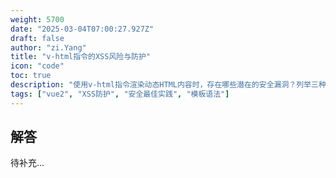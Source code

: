 ```yaml
---
weight: 5700
date: "2025-03-04T07:00:27.927Z"
draft: false
author: "zi.Yang"
title: "v-html指令的XSS风险与防护"
icon: "code"
toc: true
description: "使用v-html指令渲染动态HTML内容时，存在哪些潜在的安全漏洞？列举三种替代方案（如模板插值、组件封装等）说明如何规避XSS攻击，并解释Vue为何不默认提供HTML净化功能。"
tags: ["vue2", "XSS防护", "安全最佳实践", "模板语法"]
---
```


## 解答

待补充...
